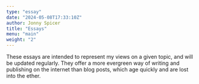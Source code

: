 ```yaml
---
type: "essay"
date: "2024-05-08T17:33:10Z"
author: Jonny Spicer
title: "Essays"
menu: "main"
weight: "2"
---
```

These essays are intended to represent my views on a given topic, and will be updated regularly. They offer a more evergreen way of writing and publishing on the internet than blog posts, which age quickly and are lost into the ether.